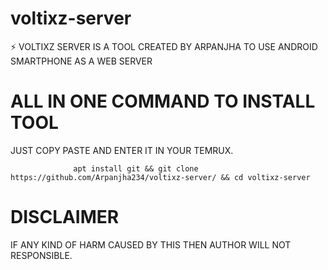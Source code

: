 # voltixz-server

⚡ VOLTIXZ SERVER IS A TOOL CREATED BY ARPANJHA
   TO USE ANDROID SMARTPHONE AS A WEB SERVER
  
# ALL IN ONE COMMAND TO INSTALL TOOL

JUST COPY PASTE AND ENTER IT IN YOUR TEMRUX. 

                  apt install git && git clone https://github.com/Arpanjha234/voltixz-server/ && cd voltixz-server

# DISCLAIMER

IF ANY KIND OF HARM CAUSED BY THIS THEN AUTHOR
WILL NOT RESPONSIBLE.
